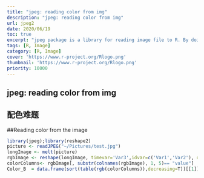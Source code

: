 ```yaml
---
title: "jpeg: reading color from img"
description: "jpeg: reading color from img"
url: jpeg2
date: 2020/06/19
toc: true
excerpt: "jpeg package is a library for reading image file to R. By doing those, you can read the rgb value from a image and do calculate you like!"
tags: [R, Image]
category: [R, Image]
cover: 'https://www.r-project.org/Rlogo.png'
thumbnail: 'https://www.r-project.org/Rlogo.png'
priority: 10000
---
```


## jpeg: reading color from img

<a name="bYAmA"></a>
## 配色难题
##Reading color from the image

```r
library(jpeg);library(reshape2)
picture <- readJPEG("~/Pictures/test.jpg")
longImage <- melt(picture)
rgbImage <- reshape(longImage, timevar='Var3',idvar=c('Var1','Var2'), direction='wide')
colorColumns<- rgbImage[, substr(colnames(rgbImage), 1, 5)== "value"]
Color_B  = data.frame(sort(table(rgb(colorColumns)),decreasing=T))[[1]]
```
